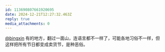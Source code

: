 ```yaml
---
id: 113690807661920695
date: 2024-12-21T12:27:32.463Z
reply: true
media_attachments: 0
---
```


[@bingxin](https://baka.ink/@bingxin) 有的地方，翻过一面山，连语言都不一样了，可能各地习俗不一样，但这样把所有节日都变成卖货节，是种恶俗。

